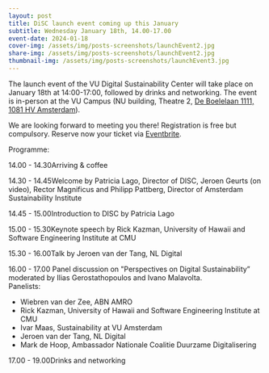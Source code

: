 ```yaml
---
layout: post
title: DiSC launch event coming up this January
subtitle: Wednesday January 18th, 14.00-17.00
event-date: 2024-01-18
cover-img: /assets/img/posts-screenshots/launchEvent2.jpg
share-img: /assets/img/posts-screenshots/launchEvent2.jpg
thumbnail-img: /assets/img/posts-screenshots/launchEvent3.jpg
---
```


The launch event of the VU Digital Sustainability Center will take place on January 18th at 14:00-17:00, followed by 
drinks and networking.
The event is in-person at the VU Campus (NU building, Theatre 2, <a target="blank" href="https://goo.gl/maps/E2MT4ZGRFYyGSPwu9">De Boelelaan 1111, 1081 HV Amsterdam</a>).

We are looking forward to meeting you there!
Registration is free but compulsory. 
Reserve now your ticket via <a target="blank" href="https://www.eventbrite.nl/e/launch-event-disc-digital-sustainability-center-tickets-482442206627?aff=ebdssbdestsearch&keep_tld=1">Eventbrite</a>.

Programme:

<span class="launch-event-schedule">14.00 - 14.30</span><span>Arriving & coffee</span>

<span class="launch-event-schedule">14.30 - 14.45</span>Welcome by Patricia Lago, Director of DISC, Jeroen Geurts (on video), Rector Magnificus and Philipp Pattberg, Director of Amsterdam Sustainability Institute

<span class="launch-event-schedule">14.45 - 15.00</span>Introduction to DISC by Patricia Lago

<span class="launch-event-schedule">15.00 - 15.30</span>Keynote speech by Rick Kazman, University of Hawaii and Software Engineering Institute at CMU

<span class="launch-event-schedule">15.30 - 16.00</span>Talk by Jeroen van der Tang, NL Digital

<div>
<span class="launch-event-schedule">16.00 - 17.00</span>
<span>Panel discussion on "Perspectives on Digital Sustainability” moderated by Ilias Gerostathopoulos and Ivano Malavolta.
<br>Panelists:</span>
<ul>
  <li>Wiebren van der Zee, ABN AMRO</li>
  <li>Rick Kazman, University of Hawaii and Software Engineering Institute at CMU</li>
  <li>Ivar Maas, Sustainability at VU Amsterdam</li>
  <li>Jeroen van der Tang, NL Digital</li>
  <li>Mark de Hoop, Ambassador Nationale Coalitie Duurzame Digitalisering</li>
</ul>
</div>

<span class="launch-event-schedule">17.00 - 19.00</span>Drinks and networking
